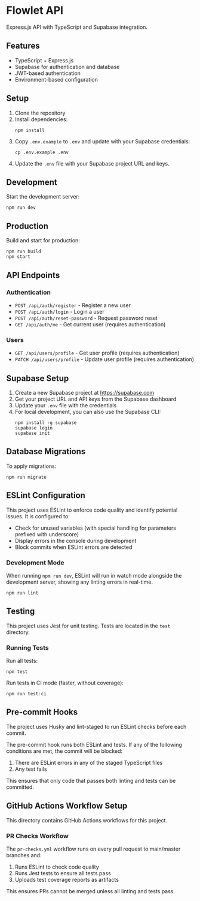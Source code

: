 # Flowlet API

Express.js API with TypeScript and Supabase integration.

## Features

- TypeScript + Express.js
- Supabase for authentication and database
- JWT-based authentication
- Environment-based configuration

## Setup

1. Clone the repository
2. Install dependencies:
   ```
   npm install
   ```
3. Copy `.env.example` to `.env` and update with your Supabase credentials:
   ```
   cp .env.example .env
   ```
4. Update the `.env` file with your Supabase project URL and keys.

## Development

Start the development server:

```
npm run dev
```

## Production

Build and start for production:

```
npm run build
npm start
```

## API Endpoints

### Authentication

- `POST /api/auth/register` - Register a new user
- `POST /api/auth/login` - Login a user
- `POST /api/auth/reset-password` - Request password reset
- `GET /api/auth/me` - Get current user (requires authentication)

### Users

- `GET /api/users/profile` - Get user profile (requires authentication)
- `PATCH /api/users/profile` - Update user profile (requires authentication)

## Supabase Setup

1. Create a new Supabase project at https://supabase.com
2. Get your project URL and API keys from the Supabase dashboard
3. Update your `.env` file with the credentials
4. For local development, you can also use the Supabase CLI:
   ```
   npm install -g supabase
   supabase login
   supabase init
   ```

## Database Migrations

To apply migrations:

```
npm run migrate
```

## ESLint Configuration

This project uses ESLint to enforce code quality and identify potential issues. It is configured to:

- Check for unused variables (with special handling for parameters prefixed with underscore)
- Display errors in the console during development
- Block commits when ESLint errors are detected

### Development Mode

When running `npm run dev`, ESLint will run in watch mode alongside the development server, showing any linting errors in real-time.

```
npm run lint
```

## Testing

This project uses Jest for unit testing. Tests are located in the `test` directory.

### Running Tests

Run all tests:

```
npm test
```

Run tests in CI mode (faster, without coverage):

```
npm run test:ci
```

## Pre-commit Hooks

The project uses Husky and lint-staged to run ESLint checks before each commit.

The pre-commit hook runs both ESLint and tests. If any of the following conditions are met, the commit will be blocked:

1. There are ESLint errors in any of the staged TypeScript files
2. Any test fails

This ensures that only code that passes both linting and tests can be committed.

## GitHub Actions Workflow Setup

This directory contains GitHub Actions workflows for this project.

### PR Checks Workflow

The `pr-checks.yml` workflow runs on every pull request to main/master branches and:

1. Runs ESLint to check code quality
2. Runs Jest tests to ensure all tests pass
3. Uploads test coverage reports as artifacts

This ensures PRs cannot be merged unless all linting and tests pass.
